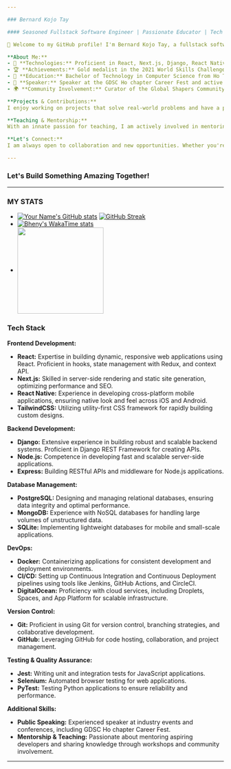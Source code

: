```yaml
---

### Bernard Kojo Tay

#### Seasoned Fullstack Software Engineer | Passionate Educator | Tech Enthusiast

👋 Welcome to my GitHub profile! I'm Bernard Kojo Tay, a fullstack software engineer with over four years of experience in the IT industry. My expertise spans various aspects of software development, including systems design, leadership, and teamwork.

**About Me:**
- 🔧 **Technologies:** Proficient in React, Next.js, Django, React Native, and DevOps practices. I have a strong background in both frontend and backend development.
- 🏆 **Achievements:** Gold medalist in the 2021 World Skills Challenge Ghana Nationals for IT Business Solutions. This accolade highlights my ability to conceptualize and implement high-impact solutions.
- 🌱 **Education:** Bachelor of Technology in Computer Science from Ho Technical University, coupled with an HND in the same field.
- 📢 **Speaker:** Speaker at the GDSC Ho chapter Career Fest and active participant in industry conferences.
- 🌍 **Community Involvement:** Curator of the Global Shapers Community Ho Chapter and active member of Ho City Konnect group.

**Projects & Contributions:**
I enjoy working on projects that solve real-world problems and have a positive impact on communities. My portfolio includes various applications built with modern frameworks and libraries. I am particularly passionate about designing systems that enhance user experiences and drive innovation.

**Teaching & Mentorship:**
With an innate passion for teaching, I am actively involved in mentoring aspiring developers at Genius IT Brainery. I believe in the power of knowledge-sharing and am committed to helping others succeed in their tech journeys.

**Let's Connect:**
I am always open to collaboration and new opportunities. Whether you're interested in discussing innovative projects, need help with a challenging problem, or simply want to connect, feel free to reach out.

---
```


### Let's Build Something Amazing Together!

---
### MY STATS

- [![Your Name's GitHub stats](https://github-readme-stats.vercel.app/api?username=Bheny&show_icons=true&theme=radical)](https://github.com/anuraghazra/github-readme-stats) [![GitHub Streak](https://streak-stats.demolab.com?user=Bheny&theme=dark)](https://git.io/streak-stats)
- [![Bheny's WakaTime stats](https://github-readme-stats.vercel.app/api/wakatime?username=@bennyk&show_icons=true&theme=radical)](https://github.com/anuraghazra/github-readme-stats)
- <a href="https://github.com/anuraghazra/convoychat">
  <img height=200 align="center" src="https://github-readme-stats.vercel.app/api/top-langs?username=Bheny&layout=compact&langs_count=8&card_width=320&show_icons=true&theme=radical" />
</a>


### Tech Stack

**Frontend Development:**
- **React:** Expertise in building dynamic, responsive web applications using React. Proficient in hooks, state management with Redux, and context API.
- **Next.js:** Skilled in server-side rendering and static site generation, optimizing performance and SEO.
- **React Native:** Experience in developing cross-platform mobile applications, ensuring native look and feel across iOS and Android.
- **TailwindCSS:** Utilizing utility-first CSS framework for rapidly building custom designs.

**Backend Development:**
- **Django:** Extensive experience in building robust and scalable backend systems. Proficient in Django REST Framework for creating APIs.
- **Node.js:** Competence in developing fast and scalable server-side applications.
- **Express:** Building RESTful APIs and middleware for Node.js applications.

**Database Management:**
- **PostgreSQL:** Designing and managing relational databases, ensuring data integrity and optimal performance.
- **MongoDB:** Experience with NoSQL databases for handling large volumes of unstructured data.
- **SQLite:** Implementing lightweight databases for mobile and small-scale applications.


**DevOps:**
- **Docker:** Containerizing applications for consistent development and deployment environments.
- **CI/CD:** Setting up Continuous Integration and Continuous Deployment pipelines using tools like Jenkins, GitHub Actions, and CircleCI.
- **DigitalOcean:** Proficiency with cloud services, including Droplets, Spaces, and App Platform for scalable infrastructure.

**Version Control:**
- **Git:** Proficient in using Git for version control, branching strategies, and collaborative development.
- **GitHub:** Leveraging GitHub for code hosting, collaboration, and project management.

**Testing & Quality Assurance:**
- **Jest:** Writing unit and integration tests for JavaScript applications.
- **Selenium:** Automated browser testing for web applications.
- **PyTest:** Testing Python applications to ensure reliability and performance.

**Additional Skills:**
- **Public Speaking:** Experienced speaker at industry events and conferences, including GDSC Ho chapter Career Fest.
- **Mentorship & Teaching:** Passionate about mentoring aspiring developers and sharing knowledge through workshops and community involvement.

---
